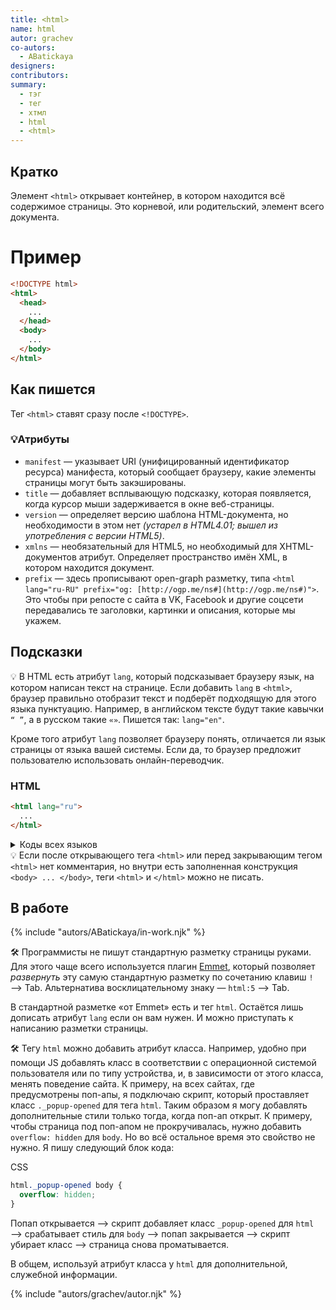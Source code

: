 ```yaml
---
title: <html>
name: html
autor: grachev
co-autors:
  - ABatickaya
designers:
contributors:
summary:
  - тэг
  - тег
  - хтмл
  - html
  - <html>
---
```


## Кратко

Элемент `<html>` открывает контейнер, в котором находится всё содержимое страницы. Это корневой, или родительский, элемент всего документа.

# Пример

```html
<!DOCTYPE html>
<html>
  <head>
    ...
  </head>
  <body>
    ...
  </body>
</html>
```

## Как пишется

Тег `<html>` ставят сразу после `<!DOCTYPE>`.

### 💡Атрибуты

- `manifest` — указывает URI (унифицированный идентификатор ресурса) манифеста, который сообщает браузеру, какие элементы страницы могут быть закэшированы.
- `title` — добавляет всплывающую подсказку, которая появляется, когда курсор мыши задерживается в окне веб-страницы.
- `version` — определяет версию шаблона HTML-документа, но необходимости в этом нет <i>(устарел в HTML4.01; вышел из употребления с версии HTML5)</i>.
- `xmlns` — необязательный для HTML5, но необходимый для XHTML-документов атрибут. Определяет пространство имён XML, в котором находится документ.
- `prefix` — здесь прописывают open-graph разметку, типа `<html lang="ru-RU" prefix="og: [http://ogp.me/ns#](http://ogp.me/ns#)">`. Это чтобы при репосте с сайта в VK, Facebook и другие соцсети передавались те заголовки, картинки и описания, которые мы укажем.

## Подсказки

💡 В HTML есть атрибут `lang`, который подсказывает браузеру язык, на котором написан текст на странице. Если добавить `lang` в `<html>`, браузер правильно отобразит текст и подберёт подходящую для этого языка пунктуацию. Например, в английском тексте будут такие кавычки `“ ”`, а в русском такие `«»`. Пишется так: `lang="en"`.

Кроме того атрибут `lang` позволяет браузеру понять, отличается ли язык страницы от языка вашей системы. Если да, то браузер предложит пользователю использовать онлайн-переводчик.

### HTML

```html
<html lang="ru">
  ...
</html>
```

<details>
  <summary>Коды всех языков</summary>
  <table class="table">
    <tr>
        <th class="table__item table__item_half">
            Язык
        </th>
        <th class="table__item table__item_half">
            Код
        </th>
    </tr>
    <tr><td class="table__item table__item_half">Абхазский</td><td class="table__item table__item_half">ab</td></tr>
    <tr><td class="table__item table__item_half">Азербайджанский</td><td class="table__item table__item_half">az</td></tr>
    <tr><td class="table__item table__item_half">Аймарский</td><td class="table__item table__item_half">ay</td></tr>
    <tr><td class="table__item table__item_half">Албанский</td><td class="table__item table__item_half">sq</td></tr>
    <tr><td class="table__item table__item_half">Английский</td><td class="table__item table__item_half">en</td></tr>
    <tr><td class="table__item table__item_half">Американский английский</td><td class="table__item table__item_half">en-us</td></tr>
    <tr><td class="table__item table__item_half">Арабский</td><td class="table__item table__item_half">ar</td></tr>
    <tr><td class="table__item table__item_half">Армянский</td><td class="table__item table__item_half">hy</td></tr>
    <tr><td class="table__item table__item_half">Ассамский</td><td class="table__item table__item_half">as</td></tr>
    <tr><td class="table__item table__item_half">Африкаанс</td><td class="table__item table__item_half">af</td></tr>
    <tr><td class="table__item table__item_half">Башкирский</td><td class="table__item table__item_half">ba</td></tr>
    <tr><td class="table__item table__item_half">Белорусский</td><td class="table__item table__item_half">be</td></tr>
    <tr><td class="table__item table__item_half">Бенгальский</td><td class="table__item table__item_half">bn</td></tr>
    <tr><td class="table__item table__item_half">Болгарский</td><td class="table__item table__item_half">bg</td></tr>
    <tr><td class="table__item table__item_half">Бретонский</td><td class="table__item table__item_half">br</td></tr>
    <tr><td class="table__item table__item_half">Валлийский</td><td class="table__item table__item_half">cy</td></tr>
    <tr><td class="table__item table__item_half">Венгерский</td><td class="table__item table__item_half">hu</td></tr>
    <tr><td class="table__item table__item_half">Вьетнамский</td><td class="table__item table__item_half">vi</td></tr>
    <tr><td class="table__item table__item_half">Галисийский</td><td class="table__item table__item_half">gl</td></tr>
    <tr><td class="table__item table__item_half">Голландский</td><td class="table__item table__item_half">nl</td></tr>
    <tr><td class="table__item table__item_half">Греческий</td><td class="table__item table__item_half">el</td></tr>
    <tr><td class="table__item table__item_half">Грузинский</td><td class="table__item table__item_half">ka</td></tr>
    <tr><td class="table__item table__item_half">Гуарани</td><td class="table__item table__item_half">gn</td></tr>
    <tr><td class="table__item table__item_half">Датский</td><td class="table__item table__item_half">da</td></tr>
    <tr><td class="table__item table__item_half">Зулу</td><td class="table__item table__item_half">zu</td></tr>
    <tr><td class="table__item table__item_half">Иврит</td><td class="table__item table__item_half">iw</td></tr>
    <tr><td class="table__item table__item_half">Идиш</td><td class="table__item table__item_half">ji</td></tr>
    <tr><td class="table__item table__item_half">Индонезийский</td><td class="table__item table__item_half">in</td></tr>
    <tr><td class="table__item table__item_half">Интерлингва (искусственный язык)</td><td class="table__item table__item_half">ia</td></tr>
    <tr><td class="table__item table__item_half">Ирландский</td><td class="table__item table__item_half">ga</td></tr>
    <tr><td class="table__item table__item_half">Исландский</td><td class="table__item table__item_half">is</td></tr>
    <tr><td class="table__item table__item_half">Испанский</td><td class="table__item table__item_half">es</td></tr>
    <tr><td class="table__item table__item_half">Итальянский</td><td class="table__item table__item_half">it</td></tr>
    <tr><td class="table__item table__item_half">Казахский</td><td class="table__item table__item_half">kk</td></tr>
    <tr><td class="table__item table__item_half">Камбоджийский</td><td class="table__item table__item_half">km</td></tr>
    <tr><td class="table__item table__item_half">Каталанский</td><td class="table__item table__item_half">ca</td></tr>
    <tr><td class="table__item table__item_half">Кашмирский</td><td class="table__item table__item_half">ks</td></tr>
    <tr><td class="table__item table__item_half">Кечуа</td><td class="table__item table__item_half">qu</td></tr>
    <tr><td class="table__item table__item_half">Киргизский</td><td class="table__item table__item_half">ky</td></tr>
    <tr><td class="table__item table__item_half">Китайский</td><td class="table__item table__item_half">zh</td></tr>
    <tr><td class="table__item table__item_half">Корейский</td><td class="table__item table__item_half">ko</td></tr>
    <tr><td class="table__item table__item_half">Корсиканский</td><td class="table__item table__item_half">co</td></tr>
    <tr><td class="table__item table__item_half">Курдский</td><td class="table__item table__item_half">ku</td></tr>
    <tr><td class="table__item table__item_half">Лаосский</td><td class="table__item table__item_half">lo</td></tr>
    <tr><td class="table__item table__item_half">Латвийский, латышский</td><td class="table__item table__item_half">lv</td></tr>
    <tr><td class="table__item table__item_half">Латынь</td><td class="table__item table__item_half">la</td></tr>
    <tr><td class="table__item table__item_half">Литовский</td><td class="table__item table__item_half">lt</td></tr>
    <tr><td class="table__item table__item_half">Малагасийский</td><td class="table__item table__item_half">mg</td></tr>
    <tr><td class="table__item table__item_half">Малайский</td><td class="table__item table__item_half">ms</td></tr>
    <tr><td class="table__item table__item_half">Мальтийский</td><td class="table__item table__item_half">mt</td></tr>
    <tr><td class="table__item table__item_half">Маори</td><td class="table__item table__item_half">mi</td></tr>
    <tr><td class="table__item table__item_half">Македонский</td><td class="table__item table__item_half">mk</td></tr>
    <tr><td class="table__item table__item_half">Молдавский</td><td class="table__item table__item_half">mo</td></tr>
    <tr><td class="table__item table__item_half">Монгольский</td><td class="table__item table__item_half">mn</td></tr>
    <tr><td class="table__item table__item_half">Науру</td><td class="table__item table__item_half">na</td></tr>
    <tr><td class="table__item table__item_half">Немецкий</td><td class="table__item table__item_half">de</td></tr>
    <tr><td class="table__item table__item_half">Непальский</td><td class="table__item table__item_half">ne</td></tr>
    <tr><td class="table__item table__item_half">Норвежский</td><td class="table__item table__item_half">no</td></tr>
    <tr><td class="table__item table__item_half">Пенджаби</td><td class="table__item table__item_half">pa</td></tr>
    <tr><td class="table__item table__item_half">Персидский</td><td class="table__item table__item_half">fa</td></tr>
    <tr><td class="table__item table__item_half">Польский</td><td class="table__item table__item_half">pl</td></tr>
    <tr><td class="table__item table__item_half">Португальский</td><td class="table__item table__item_half">pt</td></tr>
    <tr><td class="table__item table__item_half">Пуштунский</td><td class="table__item table__item_half">ps</td></tr>
    <tr><td class="table__item table__item_half">Ретороманский</td><td class="table__item table__item_half">rm</td></tr>
    <tr><td class="table__item table__item_half">Румынский</td><td class="table__item table__item_half">ro</td></tr>
    <tr><td class="table__item table__item_half">Русский</td><td class="table__item table__item_half">ru</td></tr>
    <tr><td class="table__item table__item_half">Самоанский</td><td class="table__item table__item_half">sm</td></tr>
    <tr><td class="table__item table__item_half">Санскрит</td><td class="table__item table__item_half">sa</td></tr>
    <tr><td class="table__item table__item_half">Сербский</td><td class="table__item table__item_half">sr</td></tr>
    <tr><td class="table__item table__item_half">Словацкий</td><td class="table__item table__item_half">sk</td></tr>
    <tr><td class="table__item table__item_half">Словенский</td><td class="table__item table__item_half">sl</td></tr>
    <tr><td class="table__item table__item_half">Сомали</td><td class="table__item table__item_half">so</td></tr>
    <tr><td class="table__item table__item_half">Суахили</td><td class="table__item table__item_half">sw</td></tr>
    <tr><td class="table__item table__item_half">Суданский</td><td class="table__item table__item_half">su</td></tr>
    <tr><td class="table__item table__item_half">Тагальский</td><td class="table__item table__item_half">tl</td></tr>
    <tr><td class="table__item table__item_half">Таджикский</td><td class="table__item table__item_half">tg</td></tr>
    <tr><td class="table__item table__item_half">Тайский</td><td class="table__item table__item_half">th</td></tr>
    <tr><td class="table__item table__item_half">Тамильский</td><td class="table__item table__item_half">ta</td></tr>
    <tr><td class="table__item table__item_half">Татарский</td><td class="table__item table__item_half">tt</td></tr>
    <tr><td class="table__item table__item_half">Тибетский</td><td class="table__item table__item_half">bo</td></tr>
    <tr><td class="table__item table__item_half">Тонга</td><td class="table__item table__item_half">to</td></tr>
    <tr><td class="table__item table__item_half">Турецкий</td><td class="table__item table__item_half">tr</td></tr>
    <tr><td class="table__item table__item_half">Туркменский</td><td class="table__item table__item_half">tk</td></tr>
    <tr><td class="table__item table__item_half">Узбекский</td><td class="table__item table__item_half">uz</td></tr>
    <tr><td class="table__item table__item_half">Украинский</td><td class="table__item table__item_half">uk</td></tr>
    <tr><td class="table__item table__item_half">Урду</td><td class="table__item table__item_half">ur</td></tr>
    <tr><td class="table__item table__item_half">Фиджи</td><td class="table__item table__item_half">fj</td></tr>
    <tr><td class="table__item table__item_half">Финский</td><td class="table__item table__item_half">fi</td></tr>
    <tr><td class="table__item table__item_half">Французский</td><td class="table__item table__item_half">fr</td></tr>
    <tr><td class="table__item table__item_half">Фризский</td><td class="table__item table__item_half">fy</td></tr>
    <tr><td class="table__item table__item_half">Хауса</td><td class="table__item table__item_half">ha</td></tr>
    <tr><td class="table__item table__item_half">Хинди</td><td class="table__item table__item_half">hi</td></tr>
    <tr><td class="table__item table__item_half">Хорватский</td><td class="table__item table__item_half">hr</td></tr>
    <tr><td class="table__item table__item_half">Чешский</td><td class="table__item table__item_half">cs</td></tr>
    <tr><td class="table__item table__item_half">Шведский</td><td class="table__item table__item_half">sv</td></tr>
    <tr><td class="table__item table__item_half">Эсперанто (искусственный язык)</td><td class="table__item table__item_half">eo</td></tr>
    <tr><td class="table__item table__item_half">Эстонский</td><td class="table__item table__item_half">et</td></tr>
    <tr><td class="table__item table__item_half">Яванский</td><td class="table__item table__item_half">jw</td></tr>
    <tr><td class="table__item table__item_half">Японский</td><td class="table__item table__item_half">ja</td></tr>
  </table>
</details>

<div class="callout">
    💡 Если после открывающего тега <code>&lt;html&gt;</code> или перед закрывающим тегом <code>&lt;html&gt;</code> нет комментария, но внутри есть заполненная конструкция <code>&lt;body&gt; ... &lt;/body&gt;</code>, теги <code>&lt;html&gt;</code> и <code>&lt;/html&gt;</code> можно не писать.
</div>

## В работе

{% include "autors/ABatickaya/in-work.njk" %}

🛠 Программисты не пишут стандартную разметку страницы руками. Для этого чаще всего используется плагин [Emmet](https://emmet.io/), который позволяет _развернуть_ эту самую стандартную разметку по сочетанию клавиш `!` &xrarr; Tab. Альтернатива восклицательному знаку — `html:5` &xrarr; Tab.

В стандартной разметке «от Emmet» есть и тег `html`. Остаётся лишь дописать атрибут `lang` если он вам нужен. И можно приступать к написанию разметки страницы.

🛠 Тегу `html` можно добавить атрибут класса. Например, удобно при помощи JS добавлять класс в соответствии с операционной системой пользователя или по типу устройства, и, в зависимости от этого класса, менять поведение сайта. К примеру, на всех сайтах, где предусмотрены поп-апы, я подключаю скрипт, который проставляет класс `._popup-opened` для тега `html`. Таким образом я могу добавлять дополнительные стили только тогда, когда поп-ап открыт. К примеру, чтобы страница под поп-апом не прокручивалась, нужно добавить `overflow: hidden` для `body`. Но во всё остальное время это свойство не нужно. Я пишу следующий блок кода:

CSS

```css
html._popup-opened body {
  overflow: hidden;
}
```

Попап открывается &xrarr; скрипт добавляет класс `_popup-opened` для `html` &xrarr; срабатывает стиль для `body` &xrarr; попап закрывается &xrarr; скрипт убирает класс &xrarr; страница снова проматывается.

В общем, используй атрибут класса у `html` для дополнительной, служебной информации.

{% include "autors/grachev/autor.njk" %}
